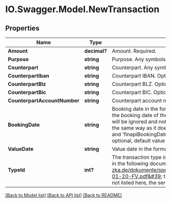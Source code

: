 # IO.Swagger.Model.NewTransaction
## Properties

Name | Type | Description | Notes
------------ | ------------- | ------------- | -------------
**Amount** | **decimal?** | Amount. Required. | 
**Purpose** | **string** | Purpose. Any symbols are allowed. Maximum length is 2000. Optional. Default value: null. | [optional] 
**Counterpart** | **string** | Counterpart. Any symbols are allowed. Maximum length is 80. Optional. Default value: null. | [optional] 
**CounterpartIban** | **string** | Counterpart IBAN. Optional. Default value: null. | [optional] 
**CounterpartBlz** | **string** | Counterpart BLZ. Optional. Default value: null. | [optional] 
**CounterpartBic** | **string** | Counterpart BIC. Optional. Default value: null. | [optional] 
**CounterpartAccountNumber** | **string** | Counterpart account number. Maximum length is 34. Optional. Default value: null. | [optional] 
**BookingDate** | **string** | Booking date in the format &#39;YYYY-MM-DD&#39;.&lt;br/&gt;&lt;br/&gt;If the date lies back more than 10 days from the booking date of the latest transaction that currently exists in the account, then this transaction will be ignored and not imported. If the date depicts a date in the future, then finAPI will deal with it the same way as it does with real transactions during a real update (see fields &#39;bankBookingDate&#39; and &#39;finapiBookingDate&#39; in the Transaction Resource for explanation).&lt;br/&gt;&lt;br/&gt;This field is optional, default value is the current date. | [optional] 
**ValueDate** | **string** | Value date in the format &#39;YYYY-MM-DD&#39;. Optional. Default value: Same as the booking date. | [optional] 
**TypeId** | **int?** | The transaction type id. It&#39;s usually a number between 1 and 999. You can look up valid transaction in the following document on page 198: &lt;a href&#x3D;&#39;https://www.hbci-zka.de/dokumente/spezifikation_deutsch/fintsv4/FinTS_4.1_Messages_Finanzdatenformate_2014-01-20-FV.pdf&#39; target&#x3D;&#39;_blank&#39;&gt;FinTS Financial TransactionServices&lt;/a&gt;.&lt;br/&gt; For numbers not listed here, the service call might fail. | [optional] 

[[Back to Model list]](../README.md#documentation-for-models) [[Back to API list]](../README.md#documentation-for-api-endpoints) [[Back to README]](../README.md)

